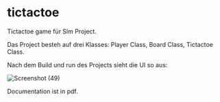 # tictactoe

Tictactoe game für Slm Project.

Das Project besteh auf drei Klasses: Player Class, Board Class, Tictactoe Class.

Nach dem Build und run des Projects sieht die UI so aus:







![Screenshot (49)](https://github.com/sophiekol/tictactoe/assets/100819486/2e290502-aaff-4597-8d67-2df6f92ffac9)

Documentation ist in pdf.
